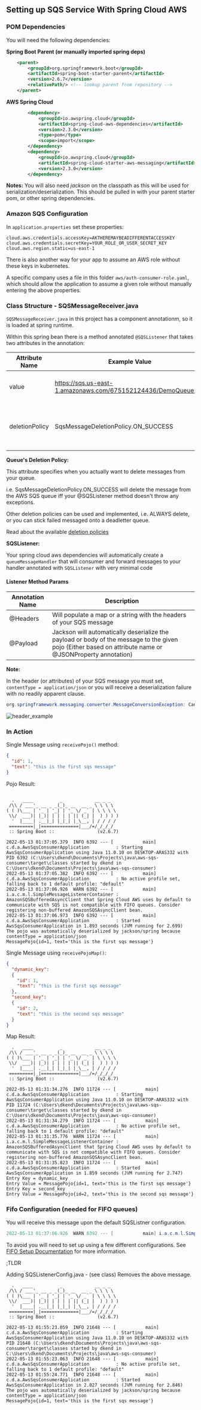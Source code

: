 ## Setting up SQS Service With Spring Cloud AWS

### POM Dependencies
You will need the following dependencies:

**Spring Boot Parent (or manually imported spring deps)**
```xml
    <parent>
        <groupId>org.springframework.boot</groupId>
        <artifactId>spring-boot-starter-parent</artifactId>
        <version>2.6.7</version>
        <relativePath/> <!-- lookup parent from repository -->
    </parent>
```

**AWS Spring Cloud**
```xml
        <dependency>
            <groupId>io.awspring.cloud</groupId>
            <artifactId>spring-cloud-aws-dependencies</artifactId>
            <version>2.3.0</version>
            <type>pom</type>
            <scope>import</scope>
        </dependency>
        <dependency>
            <groupId>io.awspring.cloud</groupId>
            <artifactId>spring-cloud-starter-aws-messaging</artifactId>
            <version>2.3.0</version>
        </dependency>
```

**Notes:**
You will also need _jackson_ on the classpath as this will be used for serialization/deserialization. This should be pulled in with your parent starter pom, or other spring dependencies.



### Amazon SQS Configuration

In `application.properties` set these properties:
```properties
cloud.aws.credentials.accessKey=AKTHEREMAYBEADIFFERENTACCESSKEY
cloud.aws.credentials.secretKey=YOUR_ROLE_OR_USER_SECRET_KEY
cloud.aws.region.static=us-east-1
```

There is also another way for your app to assume an AWS role without these keys in kubernetes.

A specific company uses a file in this folder `aws/auth-consumer-role.yaml`, which should allow the application to assume a given role without manually entering the above properties.

### Class Structure - SQSMessageReceiver.java 
`SQSMessageReceiver.java` in this project has a component annotationm, so it is loaded at spring runtime.

Within this spring bean there is a method annotated `@SQSListener` that takes two attributes in the annotation:

| Attribute Name | Example Value | Description |
| -------------- | ------------- | ------------|
| value          | https://sqs.us-east-1.amazonaws.com/675152124436/DemoQueue.fifo | HTTP Endpoint of your AWS SQS Queue |
| deletionPolicy | SqsMessageDeletionPolicy.ON_SUCCESS | The deletion policy for messages in the queue |


**Queue's Deletion Policy:**

This attribute specifies when you actually want to delete messages from your queue.

i.e.
SqsMessageDeletionPolicy.ON_SUCCESS will delete the message from the AWS SQS queue iff your @SQSListener method doesn't throw any exceptions.

Other deletion policies can be used and implemented, i.e. ALWAYS delete, or you can stick failed messaged onto a deadletter queue.

Read about the available [deletion policies](https://javadoc.io/doc/org.springframework.cloud/spring-cloud-aws-messaging/2.1.3.RELEASE/org/springframework/cloud/aws/messaging/listener/SqsMessageDeletionPolicy.html)


**SQSListener:**

Your spring cloud aws dependencies will automatically create a `queueMessageHandler` that will 
consumer and forward messages to your handler annotated with `SQSListener` with very minimal code

#### Listener Method Params
| Annotation Name |  Description |
| -------------- |  ------------|
| @Headers       | Will populate a map or a string with the headers of your SQS message |
| @Payload       | Jackson will automatically deserialize the payload or body of the message to the given pojo (Either based on attribute name or @JSONProperty annotation)|

**Note:** 

In the header (or attributes) of your SQS message you must set, 
`contentType = application/json` or you will receive a deserialization failure with no readily apparent clause.
```java
org.springframework.messaging.converter.MessageConversionException: Cannot convert from [java.lang.String] to [com.dustinkendall.awssqsconsumer.domain.MessagePojo] for GenericMessage
```

![header_example](./src/main/resources/contentTypeHeader.PNG)

### In Action

Single Message using `receivePojo()` method:
```json
{
  "id": 1,
  "text": "this is the first sqs message"
}
```

Pojo Result:
```

  .   ____          _            __ _ _
 /\\ / ___'_ __ _ _(_)_ __  __ _ \ \ \ \
( ( )\___ | '_ | '_| | '_ \/ _` | \ \ \ \
 \\/  ___)| |_)| | | | | || (_| |  ) ) ) )
  '  |____| .__|_| |_|_| |_\__, | / / / /
 =========|_|==============|___/=/_/_/_/
 :: Spring Boot ::                (v2.6.7)

2022-05-13 01:37:05.379  INFO 6392 --- [           main] c.d.a.AwsSqsConsumerApplication          : Starting AwsSqsConsumerApplication using Java 11.0.10 on DESKTOP-ARAS332 with PID 6392 (C:\Users\dkend\Documents\Projects\java\aws-sqs-consumer\target\classes started by dkend in C:\Users\dkend\Documents\Projects\java\aws-sqs-consumer)
2022-05-13 01:37:05.382  INFO 6392 --- [           main] c.d.a.AwsSqsConsumerApplication          : No active profile set, falling back to 1 default profile: "default"
2022-05-13 01:37:06.926  WARN 6392 --- [           main] i.a.c.m.l.SimpleMessageListenerContainer : AmazonSQSBufferedAsyncClient that Spring Cloud AWS uses by default to communicate with SQS is not compatible with FIFO queues. Consider registering non-buffered AmazonSQSAsyncClient bean.
2022-05-13 01:37:06.973  INFO 6392 --- [           main] c.d.a.AwsSqsConsumerApplication          : Started AwsSqsConsumerApplication in 1.893 seconds (JVM running for 2.699)
The pojo was automatically deserialized by jackson/spring because 
contentType = application/json
MessagePojo{id=1, text='this is the first sqs message'}
```

Single Message using `receivePojoMap()`:
```json
{
  "dynamic_key":
  {
    "id": 1,
    "text": "this is the first sqs message"
  },
  "second_key":
  {
    "id": 2,
    "text": "this is the second sqs message"
  }
}
```
Map Result: 
```
  .   ____          _            __ _ _
 /\\ / ___'_ __ _ _(_)_ __  __ _ \ \ \ \
( ( )\___ | '_ | '_| | '_ \/ _` | \ \ \ \
 \\/  ___)| |_)| | | | | || (_| |  ) ) ) )
  '  |____| .__|_| |_|_| |_\__, | / / / /
 =========|_|==============|___/=/_/_/_/
 :: Spring Boot ::                (v2.6.7)

2022-05-13 01:31:34.276  INFO 11724 --- [           main] c.d.a.AwsSqsConsumerApplication          : Starting AwsSqsConsumerApplication using Java 11.0.10 on DESKTOP-ARAS332 with PID 11724 (C:\Users\dkend\Documents\Projects\java\aws-sqs-consumer\target\classes started by dkend in C:\Users\dkend\Documents\Projects\java\aws-sqs-consumer)
2022-05-13 01:31:34.279  INFO 11724 --- [           main] c.d.a.AwsSqsConsumerApplication          : No active profile set, falling back to 1 default profile: "default"
2022-05-13 01:31:35.776  WARN 11724 --- [           main] i.a.c.m.l.SimpleMessageListenerContainer : AmazonSQSBufferedAsyncClient that Spring Cloud AWS uses by default to communicate with SQS is not compatible with FIFO queues. Consider registering non-buffered AmazonSQSAsyncClient bean.
2022-05-13 01:31:35.823  INFO 11724 --- [           main] c.d.a.AwsSqsConsumerApplication          : Started AwsSqsConsumerApplication in 1.859 seconds (JVM running for 2.747)
Entry Key = dynamic_key
Entry Value = MessagePojo{id=1, text='this is the first sqs message'}
Entry Key = second_key
Entry Value = MessagePojo{id=2, text='this is the second sqs message'}

```

### Fifo Configuration (needed for FIFO queues)

You will receive this message upon the default SQSListner configuration.

```java
2022-05-13 01:37:06.926  WARN 6392 --- [           main] i.a.c.m.l.SimpleMessageListenerContainer : AmazonSQSBufferedAsyncClient that Spring Cloud AWS uses by default to communicate with SQS is not compatible with FIFO queues. Consider registering non-buffered AmazonSQSAsyncClient bean.
```

To avoid you will need to set up using a few different configurations. See 
[FIFO Setup Documentation](https://docs.awspring.io/spring-cloud-aws/docs/2.4.0/reference/html/index.html#fifo-queue-support) for more information.

;TLDR

Adding SQSListenerConfig.java - (see class)
Removes the above message.

```
  .   ____          _            __ _ _
 /\\ / ___'_ __ _ _(_)_ __  __ _ \ \ \ \
( ( )\___ | '_ | '_| | '_ \/ _` | \ \ \ \
 \\/  ___)| |_)| | | | | || (_| |  ) ) ) )
  '  |____| .__|_| |_|_| |_\__, | / / / /
 =========|_|==============|___/=/_/_/_/
 :: Spring Boot ::                (v2.6.7)

2022-05-13 01:55:23.059  INFO 21648 --- [           main] c.d.a.AwsSqsConsumerApplication          : Starting AwsSqsConsumerApplication using Java 11.0.10 on DESKTOP-ARAS332 with PID 21648 (C:\Users\dkend\Documents\Projects\java\aws-sqs-consumer\target\classes started by dkend in C:\Users\dkend\Documents\Projects\java\aws-sqs-consumer)
2022-05-13 01:55:23.063  INFO 21648 --- [           main] c.d.a.AwsSqsConsumerApplication          : No active profile set, falling back to 1 default profile: "default"
2022-05-13 01:55:24.771  INFO 21648 --- [           main] c.d.a.AwsSqsConsumerApplication          : Started AwsSqsConsumerApplication in 2.027 seconds (JVM running for 2.846)
The pojo was automatically deserialized by jackson/spring because 
contentType = application/json
MessagePojo{id=1, text='this is the first sqs message'}

```



